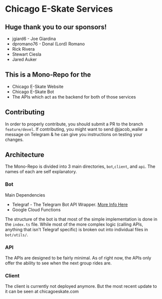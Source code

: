 # Chicago E-Skate Services

## Huge thank you to our sponsors!
- jgiard6 - Joe Giardina
- dpromano76 - Donal (Lord) Romano
- Rick Rivera
- Stewart Ciesla
- Jared Auker

## This is a Mono-Repo for the

- Chicago E-Skate Website
- Chicago E-Skate Bot
- The APIs which act as the backend for both of those services

## Contributing

In order to properly contribute, you should submit a PR to the branch `feature/devel`. If contributing, you might want to send @jacob_waller a message on Telegram & he can give you instructions on testing your changes.

## Architecture

The Mono-Repo is divided into 3 main directories, `bot`,`client`, and `api`. The names of each are self explanatory.

### Bot

Main Dependencies

- Telegraf - The Telegram Bot API Wrapper. [More Info Here](https://telegraf.js.org)
- Google Cloud Functions

The structure of the bot is that most of the simple implementation is done in the `index.ts` file. While most of the more complex logic (calling APIs, anything that isn't Telegraf specific) is broken out into individual files in `bot/utils/`.

### API

The APIs are designed to be fairly minimal. As of right now, the APIs only offer the ability to see when the next group rides are.

### Client

The client is currently not deployed anymore. But the most recent update to it can be seen at chicagoeskate.com
